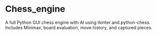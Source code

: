 # Chess_engine
A full Python GUI chess engine with AI using tkinter and python-chess. Includes Minimax, board evaluation, move history, and captured pieces.
